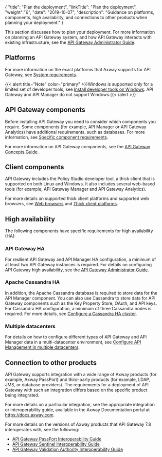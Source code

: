 {
"title": "Plan the deployment",
"linkTitle": "Plan the deployment",
"weight":"6",
"date": "2019-10-07",
"description": "Guidance on platforms, components, high availability, and connections to other products when planning your deployment."
}

This section discusses how to plan your deployment. For more information on planning an API Gateway system, and how API Gateway interacts with existing infrastructure, see the
[API Gateway Administrator Guide](/bundle/APIGateway_77_AdministratorGuide_allOS_en_HTML5/).

## Platforms

For more information on the exact platforms that Axway supports for API Gateway, see [System requirements](/docs/apigtw_install/system_requirements).

{{< alert title="Note" color="primary" >}}Windows is supported only for a limited set of developer tools, see [Install developer tools on Windows](/docs/apigtw_install/install_dev_tools). API Gateway and API Manager do not support Windows.{{< /alert >}}

## API Gateway components

Before installing API Gateway you need to consider which components you require. Some components (for example, API Manager or API Gateway Analytics) have additional requirements, such as databases. For more information, see [Specific component requirements](/docs/apigtw_install/system_requirements#specific_component_requirements).

For more information on API Gateway components, see the [API Gateway Concepts Guide](/bundle/APIGateway_77_ConceptsGuide_allOS_en_HTML5).

## Client components

API Gateway includes the Policy Studio developer tool, a thick client that is supported on both Linux and Windows. It also includes several web-based tools (for example, API Gateway Manager and API Gateway Analytics).

For more details on supported thick client platforms and supported web browsers, see [Web browsers](/docs/apigtw_install/system_requirements#web-browsers) and [Thick client platforms](/docs/apigtw_install/system_requirements#thick-client-platforms).

## High availability

The following components have specific requirements for high availability (HA):

### API Gateway HA

For resilient API Gateway and API Manager HA configuration, a minimum of at least two API Gateway instances is required. For details on configuring API Gateway high availability, see the [API Gateway Administrator Guide](/bundle/APIGateway_77_AdministratorGuide_allOS_en_HTML5/).

### Apache Cassandra HA

In addition, the Apache Cassandra database is required to store data for the API Manager component. You can also use Cassandra to store data for API Gateway components such as the Key Property Store, OAuth, and API keys. For Cassandra HA configuration, a minimum of three Cassandra nodes is required. For more details, see
[Configure a Cassandra HA cluster](/docs/cass_admin/cassandra_config/).

### Multiple datacenters

For details on how to configure different types of API Gateway and API Manager data in a multi-datacenter environment, see [Configure API Management in multiple datacenters](/docs/apigtw_install/multi_datacenter_intro).

## Connection to other products

API Gateway supports integration with a wide range of Axway products (for example,
Axway PassPort) and third-party products (for example, LDAP, JMS, or database providers). The requirements for a deployment of API Gateway with such an integration differs based on the specific product being integrated.

For more details on a particular integration, see the appropriate integration or interoperability guide, available in the Axway Documentation portal at <https://docs.axway.com>.

For more details on the versions of Axway products that API Gateway 7.8 interoperates with, see the following:

* [API Gateway PassPort Interoperability Guide](/bundle/APIGateway_77_PassPort_InteropGuide_allOS_en_HTML5)
* [API Gateway Sentinel Interoperability Guide](/bundle/APIGateway_77_Sentinel_InteropGuide_allOS_en_HTML5)
* [API Gateway Validation Authority Interoperability Guide](/bundle/APIGateway_77_VA_InteropGuide_allOS_en_HTML5)
